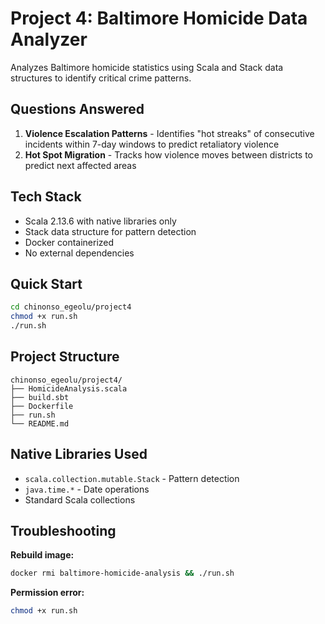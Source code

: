 # Project 4: Baltimore Homicide Data Analyzer

Analyzes Baltimore homicide statistics using Scala and Stack data structures to identify critical crime patterns.

## Questions Answered

1. **Violence Escalation Patterns** - Identifies "hot streaks" of consecutive incidents within 7-day windows to predict retaliatory violence
2. **Hot Spot Migration** - Tracks how violence moves between districts to predict next affected areas

## Tech Stack

- Scala 2.13.6 with native libraries only
- Stack data structure for pattern detection
- Docker containerized
- No external dependencies

## Quick Start

```bash
cd chinonso_egeolu/project4
chmod +x run.sh
./run.sh
```

## Project Structure

```
chinonso_egeolu/project4/
├── HomicideAnalysis.scala
├── build.sbt
├── Dockerfile
├── run.sh
└── README.md
```

## Native Libraries Used

- `scala.collection.mutable.Stack` - Pattern detection
- `java.time.*` - Date operations
- Standard Scala collections

## Troubleshooting

**Rebuild image:**
```bash
docker rmi baltimore-homicide-analysis && ./run.sh
```

**Permission error:**
```bash
chmod +x run.sh
```

